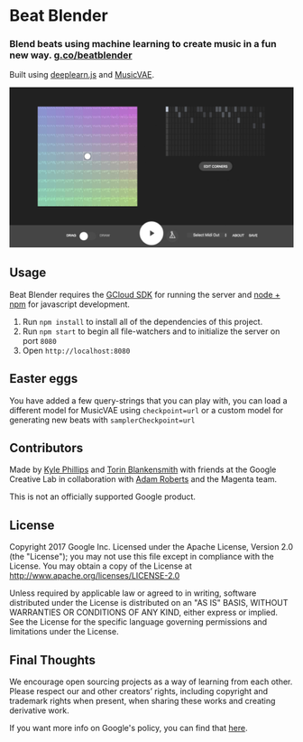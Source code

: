 # Beat Blender
### Blend beats using machine learning to create music in a fun new way. [g.co/beatblender](https://g.co/beatblender)

Built using [deeplearn.js](https://deeplearnjs.org) and [MusicVAE](https://github.com/tensorflow/magenta/tree/master/magenta/models/music_vae).

![Beat Blender](./assets/images/screenshot.jpg)



## Usage

Beat Blender requires the [GCloud SDK](https://cloud.google.com/sdk/downloads) for running the server and [node + npm](http://nodejs.org) for javascript development.


1. Run `npm install` to install all of the dependencies of this project.
2. Run `npm start` to begin all file-watchers and to initialize the server on port `8080`
3. Open `http://localhost:8080`


## Easter eggs
You have added a few query-strings that you can play with, you can load a different model for MusicVAE using `checkpoint=url` or a custom model for generating new beats with `samplerCheckpoint=url`


## Contributors
Made by [Kyle Phillips](http://haptic-data.com) and [Torin Blankensmith](http://torinblankensmith.com) with friends at the Google Creative Lab in collaboration with [Adam Roberts](https://github.com/adarob) and the Magenta team.


This is not an officially supported Google product.

## License
Copyright 2017 Google Inc.
Licensed under the Apache License, Version 2.0 (the "License"); you may not use this file except in compliance with the License. You may obtain a copy of the License at
http://www.apache.org/licenses/LICENSE-2.0


Unless required by applicable law or agreed to in writing, software distributed under the License is distributed on an "AS IS" BASIS, WITHOUT WARRANTIES OR CONDITIONS OF ANY KIND, either express or implied. See the License for the specific language governing permissions and limitations under the License.

## Final Thoughts
We encourage open sourcing projects as a way of learning from each other. Please respect our and other creators’ rights, including copyright and trademark rights when present, when sharing these works and creating derivative work.

If you want more info on Google's policy, you can find that [here](https://www.google.com/policies/).
